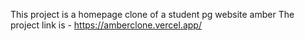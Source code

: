This project is a homepage clone of a student pg website amber
The project link is - https://amberclone.vercel.app/
